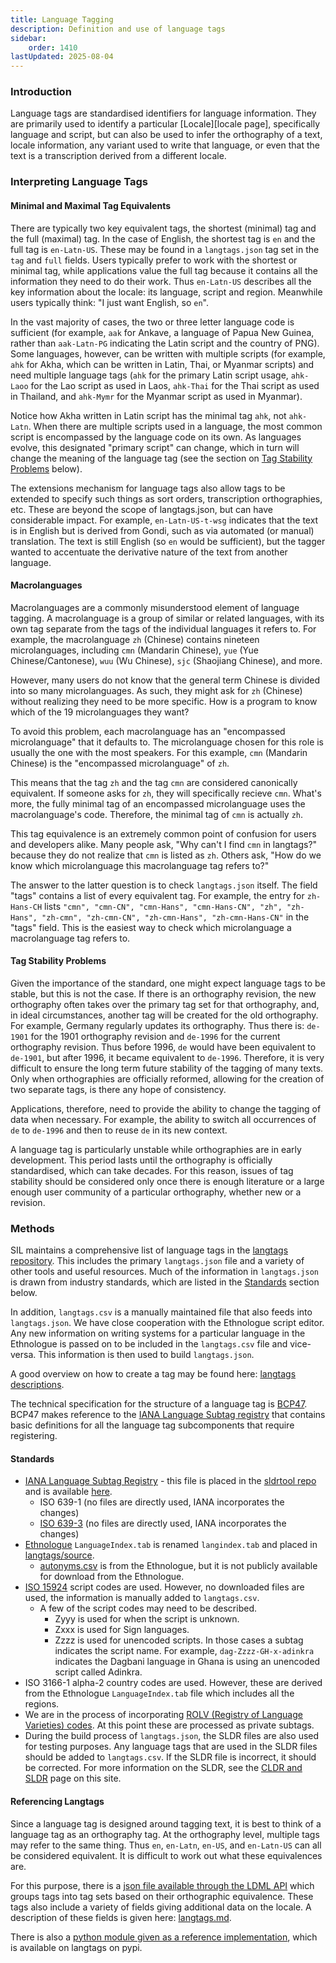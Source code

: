 ```yaml
---
title: Language Tagging
description: Definition and use of language tags
sidebar:
    order: 1410
lastUpdated: 2025-08-04
---
```


### Introduction

Language tags are standardised identifiers for language information. They are primarily used to identify a particular [Locale][locale page], specifically language and script, but can also be used to infer the orthography of a text, locale information, any variant used to write that language, or even that the text is a transcription derived from a different locale.

### Interpreting Language Tags

#### Minimal and Maximal Tag Equivalents

There are typically two key equivalent tags, the shortest (minimal) tag and the full (maximal) tag. In the case of English, the shortest tag is `en` and the full tag is `en-Latn-US`. These may be found in a `langtags.json` tag set in the `tag` and `full` fields. Users typically prefer to work with the shortest or minimal tag, while applications value the full tag because it contains all the information they need to do their work. Thus `en-Latn-US` describes all the key information about the locale: its language, script and region. Meanwhile users typically think: "I just want English, so `en`".

In the vast majority of cases, the two or three letter language code is sufficient (for example, `aak` for Ankave, a language of Papua New Guinea, rather than `aak-Latn-PG` indicating the Latin script and the country of PNG). Some languages, however, can be written with multiple scripts (for example, `ahk` for Akha, which can be written in Latin, Thai, or Myanmar scripts) and need multiple language tags (`ahk` for the primary Latin script usage, `ahk-Laoo` for the Lao script as used in Laos, `ahk-Thai` for the Thai script as used in Thailand, and `ahk-Mymr` for the Myanmar script as used in Myanmar).

Notice how Akha written in Latin script has the minimal tag `ahk`, not `ahk-Latn`. When there are multiple scripts used in a language, the most common script is encompassed by the language code on its own. As languages evolve, this designated "primary script" can change, which in turn will change the meaning of the language tag (see the section on [Tag Stability Problems][stability problems] below).

The extensions mechanism for language tags also allow tags to be extended to specify such things as sort orders, transcription orthographies, etc. These are beyond the scope of langtags.json, but can have considerable impact. For example, `en-Latn-US-t-wsg` indicates that the text is in English but is derived from Gondi, such as via automated (or manual) translation. The text is still English (so `en` would be sufficient), but the tagger wanted to accentuate the derivative nature of the text from another language.

#### Macrolanguages

Macrolanguages are a commonly misunderstood element of language tagging. A macrolanguage is a group of similar or related languages, with its own tag separate from the tags of the individual languages it refers to. For example, the macrolanguage `zh` (Chinese) contains nineteen microlanguages, including `cmn` (Mandarin Chinese), `yue` (Yue Chinese/Cantonese), `wuu` (Wu Chinese), `sjc` (Shaojiang Chinese), and more. 

However, many users do not know that the general term Chinese is divided into so many microlanguages. As such, they might ask for `zh` (Chinese) without realizing they need to be more specific. How is a program to know which of the 19 microlanguages they want?

To avoid this problem, each macrolanguage has an "encompassed microlanguage" that it defaults to. The microlanguage chosen for this role is usually the one with the most speakers. For this example, `cmn` (Mandarin Chinese) is the "encompassed microlanguage" of `zh`. 

This means that the tag `zh` and the tag `cmn` are considered canonically equivalent. If someone asks for `zh`, they will specifically recieve `cmn`. What's more, the fully minimal tag of an encompassed microlanguage uses the macrolanguage's code. Therefore, the minimal tag of `cmn` is actually `zh`. 

This tag equivalence is an extremely common point of confusion for users and developers alike. Many people ask, "Why can't I find `cmn` in langtags?" because they do not realize that `cmn` is listed as `zh`. Others ask, "How do we know which microlanguage this macrolanguage tag refers to?" 

The answer to the latter question is to check `langtags.json` itself. The field "tags" contains a list of every equivalent tag. For example, the entry for `zh-Hans-CH` lists `"cmn", "cmn-CN", "cmn-Hans", "cmn-Hans-CN", "zh", "zh-Hans", "zh-cmn", "zh-cmn-CN", "zh-cmn-Hans", "zh-cmn-Hans-CN"` in the "tags" field. This is the easiest way to check which microlanguage a macrolanguage tag refers to. 

#### Tag Stability Problems

Given the importance of the standard, one might expect language tags to be stable, but this is not the case. If there is an orthography revision, the new orthography often takes over the primary tag set for that orthography, and, in ideal circumstances, another tag will be created for the old orthography. For example, Germany regularly updates its orthography. Thus there is: `de-1901` for the 1901 orthography revision and `de-1996` for the current orthography revision. Thus before 1996, `de` would have been equivalent to `de-1901`, but after 1996, it became equivalent to `de-1996`. Therefore, it is very difficult to ensure the long term future stability of the tagging of many texts. Only when orthographies are officially reformed, allowing for the creation of two separate tags, is there any hope of consistency.

Applications, therefore, need to provide the ability to change the tagging of data when necessary. For example, the ability to switch all occurrences of `de` to `de-1996` and then to reuse `de` in its new context.

A language tag is particularly unstable while orthographies are in early development. This period lasts until the orthography is officially standardised, which can take decades. For this reason, issues of tag stability should be considered only once there is enough literature or a large enough user community of a particular orthography, whether new or a revision. 

### Methods

SIL maintains a comprehensive list of language tags in the [langtags repository][langtags]. This includes the primary `langtags.json` file and a variety of other tools and useful resources. Much of the information in `langtags.json` is drawn from industry standards, which are listed in the [Standards][langtag standards] section below.

In addition, `langtags.csv` is a manually maintained file that also feeds into `langtags.json`. We have close cooperation with the Ethnologue script editor. Any new information on writing systems for a particular language in the Ethnologue is passed on to be included in the `langtags.csv` file and vice-versa. This information is then used to build `langtags.json`. 

A good overview on how to create a tag may be found here: [langtags descriptions][langtags-tagging].

The technical specification for the structure of a language tag is [BCP47][bcp47]. BCP47 makes reference to the [IANA Language Subtag registry][iana] that contains basic definitions for all the language tag subcomponents that require registering.

#### Standards

- [IANA Language Subtag Registry][iana] - this file is placed in the [sldrtool repo][sldrtool] and is available [here][iana-file].
   - ISO 639-1 (no files are directly used, IANA incorporates the changes)
   - [ISO 639-3][639-3] (no files are directly used, IANA incorporates the changes)
- [Ethnologue][ethnologue-codes] `LanguageIndex.tab` is renamed `langindex.tab` and placed in [langtags/source][langindex].
   - [autonyms.csv][autonyms] is from the Ethnologue, but it is not publicly available for download from the Ethnologue.
- [ISO 15924][15924] script codes are used. However, no downloaded files are used, the information is manually added to `langtags.csv`.
   - A few of the script codes may need to be described.
     - Zyyy is used for when the script is unknown.
     - Zxxx is used for Sign languages.
     - Zzzz is used for unencoded scripts. In those cases a subtag indicates the script name. For example, `dag-Zzzz-GH-x-adinkra` indicates the Dagbani language in Ghana is using an unencoded script called Adinkra.
- ISO 3166-1 alpha-2 country codes are used. However, these are derived from the Ethnologue `LanguageIndex.tab` file which includes all the regions.
- We are in the process of incorporating [ROLV (Registry of Language Varieties) codes][rolv]. At this point these are processed as private subtags.
- During the build process of `langtags.json`, the SLDR files are also used for testing purposes. Any language tags that are used in the SLDR files should be added to `langtags.csv`. If the SLDR file is incorrect, it should be corrected. For more information on the SLDR, see the [CLDR and SLDR][sldr page] page on this site.

#### Referencing Langtags

Since a language tag is designed around tagging text, it is best to think of a language tag as an orthography tag. At the orthography level, multiple tags may refer to the same thing. Thus `en`, `en-Latn`, `en-US`, and `en-Latn-US` can all be considered equivalent. It is difficult to work out what these equivalences are. 

For this purpose, there is a [json file available through the LDML API][json-ldml] which groups tags into tag sets based on their orthographic equivalence. These tags also include a variety of fields giving additional data on the locale. A description of these fields is given here: [langtags.md][langtags-desc]. 

There is also a [python module given as a reference implementation][pypi], which is available on langtags on pypi. 

[15924]: https://unicode.org/iso15924/iso15924-codes.html
[639-3]: https://iso639-3.sil.org/
[autonyms]: https://github.com/silnrsi/langtags/tree/master/source/autonyms.csv
[bcp47]: https://www.rfc-editor.org/bcp/bcp47.txt
[ethnologue-codes]: https://www.ethnologue.com/codes/
[iana]: https://www.iana.org/assignments/language-subtag-registry/language-subtag-registry
[iana-file]: https://github.com/silnrsi/sldrtools/blob/master/lib/sldr/language-subtag-registry.txt
[json-ldml]: https://ldml.api.sil.org/langtags.json
[langindex]: https://github.com/silnrsi/langtags/tree/master/source/langindex.tab
[langtags]: https://github.com/silnrsi/langtags/blob/master/doc/tagging.md
[langtags-desc]: https://github.com/silnrsi/langtags/blob/master/doc/langtags.md
[langtags-tagging]: https://github.com/silnrsi/langtags/blob/master/doc/tagging.md
[pypi]: https://github.com/silnrsi/langtags/blob/master/lib/langtag/__init__.py
[rolv]: https://hisregistries.org/rolv/
[sldrtool]: https://github.com/silnrsi/sldrtools
[sldr page]: /topics/writingsystems/cldr-and-sldr
[locale def]: /reference/glossary/#locale
[langtag standards]: /topics/writingsystems/language-tagging/#standards
[stability problems]: /topics/writingsystems/language-tagging/#tag-stability-problems